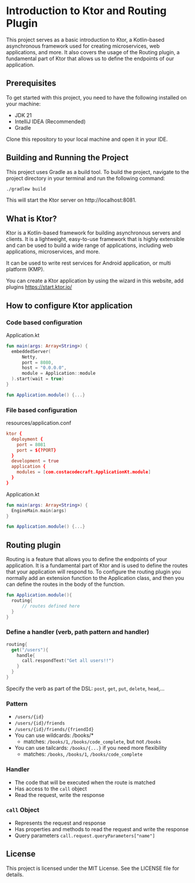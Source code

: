 # Introduction to Ktor and Routing Plugin

This project serves as a basic introduction to Ktor, a Kotlin-based asynchronous framework used for creating microservices, web applications, and more. It also covers the usage of the Routing plugin, a fundamental part of Ktor that allows us to define the endpoints of our application.

## Prerequisites

To get started with this project, you need to have the following installed on your machine:

- JDK 21
- IntelliJ IDEA (Recommended)
- Gradle

Clone this repository to your local machine and open it in your IDE.

## Building and Running the Project

This project uses Gradle as a build tool. To build the project, navigate to the project directory in your terminal and run the following command:

```bash
./gradlew build
```

This will start the Ktor server on http://localhost:8081.

## What is Ktor?
Ktor is a Kotlin-based framework for building asynchronous servers and clients. It is a lightweight, easy-to-use framework that is highly extensible and can be used to build a wide range of applications, including web applications, microservices, and more.

It can be used to write rest services for Android application, or multi platform (KMP).

You can create a Ktor application by using the wizard in this website, add plugins 
https://start.ktor.io/

## How to configure Ktor application
### Code based configuration
Application.kt
```kotlin
fun main(args: Array<String>) {
  embeddedServer(
      Netty,
      port = 8080,
      host = "0.0.0.0",
      module = Application::module
  ).start(wait = true)
}

fun Application.module() {...}
```

### File based configuration
resources/application.conf
```conf
ktor {
  deployment {
    port = 8081
    port = ${?PORT}
  }
  development = true
  application {
    modules = [com.costacodecraft.ApplicationKt.module]
  }
}
```
Application.kt
```kotlin
fun main(args: Array<String>) {
  EngineMain.main(args)
}

fun Application.module() {...}
```
## Routing plugin
Routing is a feature that allows you to define the endpoints of your application. It is a fundamental part of Ktor and is used to define the routes that your application will respond to.
To configure the routing plugin you normally add an extension function to the Application class, and then you can define the routes in the body of the function.

```kotlin
fun Application.module(){
  routing{
      // routes defined here
  }
}
```
### Define a handler (verb, path pattern and handler)
```kotlin
routing{
  get("/users"){
    handle{
      call.respondText("Get all users!!")
    }
  }
}
```
Specify the verb as part of the DSL: `post`, `get`, `put`, `delete`, `head`,...

### Pattern
- `/users/{id}`
- `/users/{id}/friends`
- `/users/{id}/friends/{friendId}`
- You can use wildcards: /books/*
  - matches: `/books/1`, `/books/code_complete`, but not `/books`
- You can use tailcards: `/books/{...}` if you need more flexibility
  - matches: `/books`, `/books/1`, `/books/code_complete`

### Handler
 - The code that will be executed when the route is matched
 - Has access to the `call` object
 - Read the request, write the response
  
### `call` Object
 - Represents the request and response
 - Has properties and methods to read the request and write the response
 - Query parameters `call.request.queryParameters["name"]`

## License
This project is licensed under the MIT License. See the LICENSE file for details.
